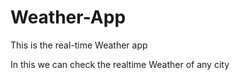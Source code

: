 # Weather-App
This is the real-time Weather app

In this we can check the realtime Weather of any city

